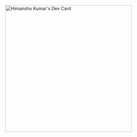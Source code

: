 <a href="https://app.daily.dev/himanshukr"><img src="https://api.daily.dev/devcards/67873a5c701342a2a0937ebe0ef6a08c.png?r=1qj" width="400" alt="Himanshu Kumar's Dev Card"/></a>
